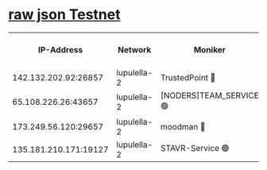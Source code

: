 [raw json Testnet](https://rpc-check.jaclalt.stavr.tech/jaclalt/rpc-jaclalt-result.json)
=

<table><tr><th>IP-Address</th><th>Network</th><th>Moniker</th><th>Latest Block Height</th><th>Earliest Block Height</th><th>Catching Up</th><th>Tx Index</th><th>Voting Power</th><th>Scan Time</th></tr><tr><td>142.132.202.92:26857</td><td>lupulella-2</td><td>TrustedPoint 🔴</td><td>7227819</td><td>6282001</td><td>False</td><td>off</td><td>400065</td><td>2024-03-22T19:24:57.723424154UTC</td></tr><tr><td>65.108.226.26:43657</td><td>lupulella-2</td><td>[NODERS]TEAM_SERVICE 🟢</td><td>7227819</td><td>6282001</td><td>False</td><td>on</td><td>0</td><td>2024-03-22T19:24:58.024074491UTC</td></tr><tr><td>173.249.56.120:29657</td><td>lupulella-2</td><td>moodman 🔴</td><td>7227819</td><td>7127819</td><td>False</td><td>off</td><td>1075134</td><td>2024-03-22T19:24:57.504704570UTC</td></tr><tr><td>135.181.210.171:19127</td><td>lupulella-2</td><td>STAVR-Service 🟢</td><td>7227818</td><td>7224001</td><td>False</td><td>on</td><td>0</td><td>2024-03-22T19:24:48.878382288UTC</td></tr></table>

